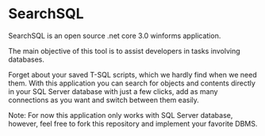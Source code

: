 # SearchSQL
SearchSQL is an open source .net core 3.0 winforms application.

The main objective of this tool is to assist developers in tasks involving databases. 

Forget about your saved T-SQL scripts, which we hardly find when we need them. With this application you can search for objects and contents directly in your SQL Server database with just a few clicks, add as many connections as you want and switch between them easily.

Note: For now this application only works with SQL Server database, however, feel free to fork this repository and implement your favorite DBMS.
